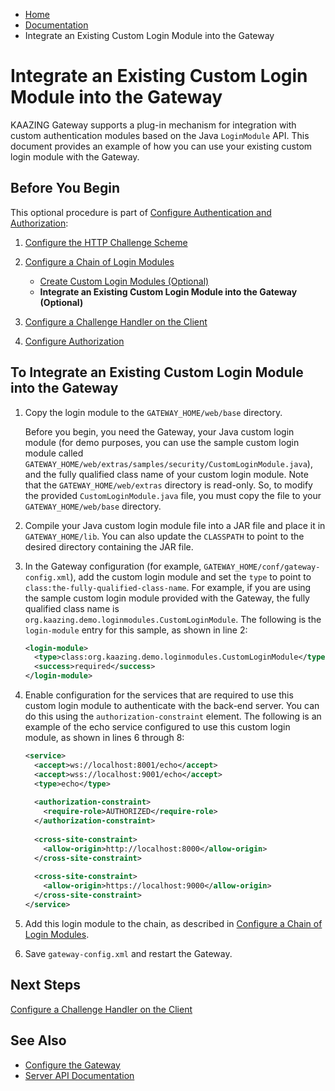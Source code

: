 -   [Home](../../index.md)
-   [Documentation](../index.md)
-   Integrate an Existing Custom Login Module into the Gateway

Integrate an Existing Custom Login Module into the Gateway
=============================================================================================================

KAAZING Gateway supports a plug-in mechanism for integration with custom authentication modules based on the Java `LoginModule` API. This document provides an example of how you can use your existing custom login module with the Gateway.

Before You Begin
----------------

This optional procedure is part of [Configure Authentication and Authorization](o_aaa_config_authentication.md):

1.  [Configure the HTTP Challenge Scheme](p_aaa_config_authscheme.md)
2.  [Configure a Chain of Login Modules](p_aaa_config_lm.md)
    -   [Create Custom Login Modules (Optional)](p_aaa_config_custom_lm.md)
    -   **Integrate an Existing Custom Login Module into the Gateway (Optional)**

3.  [Configure a Challenge Handler on the Client](p_aaa_config_ch.md)
4.  [Configure Authorization](p_aaa_config_authorization.md)

To Integrate an Existing Custom Login Module into the Gateway
----------------------------------------------------------------

1.  Copy the login module to the `GATEWAY_HOME/web/base` directory.

    Before you begin, you need the Gateway, your Java custom login module (for demo purposes, you can use the sample custom login module called `GATEWAY_HOME/web/extras/samples/security/CustomLoginModule.java`), and the fully qualified class name of your custom login module. Note that the `GATEWAY_HOME/web/extras` directory is read-only. So, to modify the provided `CustomLoginModule.java` file, you must copy the file to your `GATEWAY_HOME/web/base` directory.

2.  Compile your Java custom login module file into a JAR file and place it in `GATEWAY_HOME/lib`. You can also update the `CLASSPATH` to point to the desired directory containing the JAR file.
3.  In the Gateway configuration (for example, `GATEWAY_HOME/conf/gateway-config.xml`), add the custom login module and set the `type` to point to `class:the-fully-qualified-class-name`. For example, if you are using the sample custom login module provided with the Gateway, the fully qualified class name is `org.kaazing.demo.loginmodules.CustomLoginModule`. The following is the `login-module` entry for this sample, as shown in line 2:

    ``` xml
    <login-module>
      <type>class:org.kaazing.demo.loginmodules.CustomLoginModule</type>
      <success>required</success>
    </login-module>
    ```

4.  Enable configuration for the services that are required to use this custom login module to authenticate with the back-end server. You can do this using the `authorization-constraint` element. The following is an example of the echo service configured to use this custom login module, as shown in lines 6 through 8:

    ``` xml
    <service>
      <accept>ws://localhost:8001/echo</accept>
      <accept>wss://localhost:9001/echo</accept>
      <type>echo</type>
      
      <authorization-constraint>
        <require-role>AUTHORIZED</require-role>
      </authorization-constraint>
      
      <cross-site-constraint>
        <allow-origin>http://localhost:8000</allow-origin>
      </cross-site-constraint>
      
      <cross-site-constraint>
        <allow-origin>https://localhost:9000</allow-origin>
      </cross-site-constraint>
    </service>
    ```

5.  Add this login module to the chain, as described in [Configure a Chain of Login Modules](p_aaa_config_lm.md).
6.  Save `gateway-config.xml` and restart the Gateway.

Next Steps
----------

[Configure a Challenge Handler on the Client](p_aaa_config_ch.md)

See Also
------------------------------

-   [Configure the Gateway](../admin-reference/o_conf_checklist.md)
-   [Server API Documentation](../index.md)


